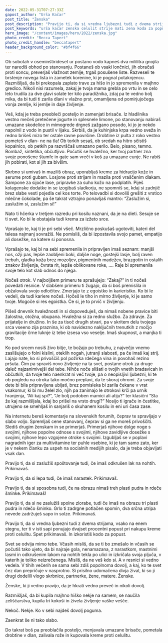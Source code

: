 ```yaml
---
date: 2022-05-31T07:27:33Z
gapost_author: "Urša Kačar"
post_title: "Ženska"
post_description: "Pravijo ti, da si vredna ljubezni tudi z dvema strijama, vsako na enem stegnu, ter ti v isti sapi ponujajo dvajset procentni popust pri nakupu kreme proti celulitu. Spet prikimavaš. In izkoristiš kodo za popust."
post_keywords: "urša kačar zenska celulit strije mati zena koda za popust influenserke"
hero_image: "/content/images/hero/2022/zenska.jpg"
photo_credit: "Becca Tapert"
photo_credit_handle: "beccatapert"
header_background_color: "#bf4f66"
---
```


Ob sobotah v oseminštirideset ur postano vodo kapneš dva mililitra gnojila ter narediš obhod po stanovanju. Postaneš ob vsaki lončnici, jih obračaš proti soncu, preverjaš vlažnost zemlje, trgaš posušene liste. Razveseli te brstenje novega lista in zametek korenine, ki je pognal potaknjencu. Razmišljaš, da bi prekopala zaplato trave za hišo in jo spremenila v majhno gredico. Nikoli nisi razumela, zakaj je tvoja mama grebla po vrtu in se celo leto trudila za dve glavi solate ter kilo paradižnika, zdaj pa te vedno bolj mika, da bi tudi ti zarila dlani v vlažno prst, omamljena od pomirjujočega vonja zemlje, ki jemlje in daje življenje.

Veš, kdaj je treba preobleči posteljo in zamenjati brisače. Iz hladilnika vestno mečeš pretečene jogurte in splesnele limone, po stanovanju nabiraš umazane skodelice in mimogrede drgneš zažgano posodo, ki jo je nekdo napolnil z vodo in pustil v lijaku. Skrbiš, da je kuhinjska krpa vedno sveža in redno brišeš mizo ter ostale ravne površine. Drobtine iz pulta z roko vestno pometeš v dlan- ne na tla! Ob torkih sesaš, ob sredah na hitro sčistiš kopalnico, ob petkih pa razvrščaš umazano perilo. Belo, pisano, temno. Bombaž, sintetika, občutljivo. Počutiš se hvaležno, ker tvoj partner zna svoje ponošene štumfe in gate sam vreči v koš za umazane cunje. Ne rabiš jih pobirati, kot si jih za bivšim.

Skrbno si umivaš in maziliš obraz, uporabljaš kreme za hidracijo kože in serume proti gubam. Losjone proti strijam in mazila proti vraščenim dlakam. Šampone za sijoče lase, pripravke za suho kožo na podplatih. Piješ kolagenske dodatke in se izogibaš sladkorju, ne spomniš se, kdaj si zadnjič brez slabe vesti pojedla cel kos torte. Po telovadbi si dovoliš grešiti z vrstico mlečne čokolade, pa še takrat vztrajno ponavljaš mantro: “Zaslužim si, zaslužim si, zaslužim si!”

Nato ti hčerka v tretjem razredu pri kosilu naznani, da je na dieti. Sesuje se ti svet. Ko bi le obstajala tudi krema za izžeto srce.

Vprašajo te, kaj ti je pri sebi všeč. Mrzlično poskušaš ugotoviti, kateri del telesa najmanj sovražiš. Ne pomisliš, da bi izpostavila svojo pamet, empatijo ali dosežke, na katere si ponosna.

Vprašajo te, kaj bi na sebi spremenila in pripravljen imaš seznam: manjši nos, ožji pas, lepše zaobljeni boki, daljše noge, gostejši lasje, bolj raven trebuh, gladka koža brez mozoljev, pigmentnih madežev, brazgotin in ostalih znakov življenja, čvrsta rit, lepše oblikovane roke, .... Raje bi spremenila svoje telo kot slab odnos do njega.

Nočeš otrok. V najboljšem primeru te sprašujejo: “Zakaj?” in ti nočeš povedati resnice. V slabšem primeru ti žugajo, da si boš premislila in obžalovala svojo odločitev. Zmerjajo te z egoistko in karieristko. Ko bi le vedeli, da tudi kariere nočeš. Hočeš le tiho in mirno življenje, ki je samo tvoje. Mogoče si res egoistka. Če si, je to prvič v življenju.

Pišeš dnevnik hvaležnosti in si dopoveduješ, da nimaš nobene pravice biti žalostna, otožna, obupana. Hvaležna si za redno službo. Za zdravje. Za prijatelje in družino. In še za tisoč drugih stvari, pa v skritem delu tvojega srca vseeno zija praznina, ki ob navidezno naključnih trenutkih z močjo gravitacije črne luknje iz tebe izsesa vso veselje. Imaš skupnost, a manjka ti trop.

Ko pod srcem nosiš živo bitje, te božajo po trebuhu, z največjo vnemo zaslišujejo o folni kislini, oteklih nogah, jutranji slabosti, pa če imaš kaj strij. Lajajo nate, ko si privoščiš pol požirka rdečega vina in povohaš rezino pršuta. Čim pa spraviš novo življenje na ta svet, postane otrok za druge daleč najzanimivejši del tebe. Nihče noče slišati o tvojih vnetih bradavicah in občutkih, da tvoje telo naenkrat ni več tvoje, pa o neopisljivi ljubezni, ki te ob pogledu na otroka tako močno preplavi, da te skoraj ohromi. Za svoje dete bi bila pripravljena ubijati, brez pomisleka bi zarila čekane v vrat vsakomur, ki bi mu želel zlo, njih pa zanimajo le otrokovi krči pa urnik hranjenja, “Ali kaj spi?”, “Je bolj podoben mamici ali atiju?” ter klasični “Sta že kaj razmišljala, kdaj bo prišel na vrsto drugi?” Nosijo ti igrače in čestitke, utrujeno se smehljaš in sanjariš o skuhanem kosilu in eni uri časa zase.

Na internetu bereš komentarje na slovenskih forumih, čeprav te spravljajo v slabo voljo. Spremljaš cene stanovanj, čeprav si ga ne moreš privoščiti. Slediš drugim ženskam in se primerjaš. Primerjaš njihove dolge noge s svojimi, njihove popolne odnose s svojimi, njihove zavidljive dosežke s svojimi, njihove lepo vzgojene otroke s svojimi. Izgubljaš se v poplavi nagradnih iger za multivitamine ter puhle vsebine, ki je tam samo zato, ker je v nekem članku za uspeh na socialnih medijih pisalo, da je treba objavljati vsak dan.

Pravijo ti, da si zaslužiš spoštovanje tudi, če imaš odkrušen lak na nohtih. Prikimavaš.

Pravijo ti, da si lepa tudi, če imaš narastek. Prikimavaš.

Pravijo ti, da si sposobna tudi, če na obrazu nimaš treh plasti pudra in rdeče šminke. Prikimavaš!

Pravijo ti, da si ne zaslužiš spolne zlorabe, tudi če imaš na obrazu tri plasti pudra in rdečo šminko. Grlo ti zadrgne potlačen spomin, dva srčna utripa nevede zadržuješ sapo in solze. Prikimavaš.

Pravijo ti, da si vredna ljubezni tudi z dvema strijama, vsako na enem stegnu, ter ti v isti sapi ponujajo dvajset procentni popust pri nakupu kreme proti celulitu. Spet prikimavaš. In izkoristiš kodo za popust.

Svet se odvija mimo tebe. Včasih misliš, da se ti bo zmešalo in včasih se počutiš tako ujeto, da bi najraje gola, nenamazana, z narastkom, mastnimi lasmi  in odkrušenim lakom na nohtih tekla po ulici in izkričala svoja pljuča, v katerih je toliko neizrečenega. Misliš, da ne veš kdo si. A v resnici si vedno vedela. V tihih večerih se sama sebi zdiš popolnoma dovolj, a kaj, ko te svet čez dan prepričuje v nasprotno. Si prisilno udomačena divja žival, ki so ji drugi dodelili vlogo skrbnice, partnerke, žene, matere. Ženske.

Ženske, ki ji vedno pravijo, da je hkrati vedno preveč in nikoli dovolj.

Razmišljaš, da bi kupila majhno hiško nekje na samem, se naučila zeliščarstva, kupila tri kokoši in živela življenje vaške vešče.

Nekoč. Nekje. Ko v sebi najdeš dovolj poguma.

Zaenkrat še ni tako slabo.

Do takrat boš pa preoblačila posteljo, menjavala umazane brisače, pometala drobtine v dlan, zalivala rože in kupovala kreme proti celulitu.
